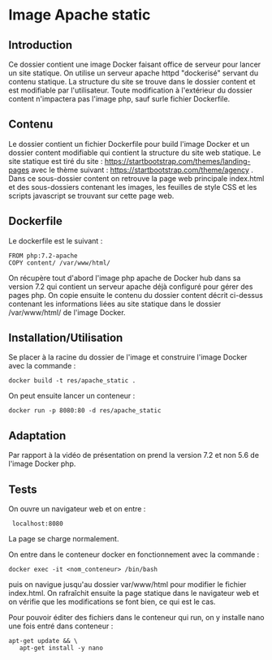 # Image Apache static

## Introduction 

Ce dossier contient une image Docker faisant office de serveur pour lancer un site statique. On utilise un serveur apache httpd "dockerisé" servant du contenu statique. La structure du site se trouve dans le dossier content et est modifiable par l'utilisateur. Toute modification à l'extérieur du dossier content n'impactera pas l'image php, sauf surle fichier Dockerfile.  

## Contenu

Le dossier contient un fichier Dockerfile pour build l'image Docker et un dossier content modifiable qui contient la structure du site web statique. Le site statique est tiré du site : https://startbootstrap.com/themes/landing-pages avec le thème suivant : https://startbootstrap.com/theme/agency . 
 Dans ce sous-dossier content on retrouve la page web principale index.html et des sous-dossiers contenant les images, les feuilles de style CSS et les scripts javascript se trouvant sur cette page web. 

 ## Dockerfile

 Le dockerfile est le suivant :

```
FROM php:7.2-apache
COPY content/ /var/www/html/
```

On récupère tout d'abord l'image php apache de Docker hub dans sa version 7.2 qui contient un serveur apache déjà configuré pour gérer des pages php. 
On copie ensuite le contenu du dossier content décrit ci-dessus contenant les informations liées au site statique dans le dossier /var/www/html/ de l'image Docker. 

## Installation/Utilisation

Se placer à la racine du dossier de l'image et construire l'image Docker  avec la commande :

`docker build -t res/apache_static .` 

On peut ensuite lancer un conteneur :

```docker run -p 8080:80 -d res/apache_static```


## Adaptation

Par rapport à la vidéo de présentation on prend la version 7.2 et non 5.6 de l'image Docker php.

## Tests

On ouvre un navigateur web et on entre :

``` localhost:8080``` 

La page se charge normalement. 

On entre dans le conteneur docker en fonctionnement  avec la commande :

```docker exec -it <nom_conteneur> /bin/bash```

puis on navigue jusqu'au dossier var/www/html pour modifier le fichier index.html. On rafraîchit ensuite la page statique dans le navigateur web et on vérifie que les modifications se font bien, ce qui est le cas. 

Pour pouvoir éditer des fichiers dans le conteneur qui run, on y installe nano une fois entré dans conteneur : 

```
apt-get update && \ 
   apt-get install -y nano
```

